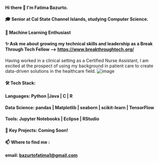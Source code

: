 #### Hi there 👋 I'm Fatima Bazurto. 
#### 🎓 Senior at Cal State Channel Islands, studying Computer Science.
#### 🌱 Machine Learning Enthusiast

#### ✨ Ask me about growing my technical skills and leadership as a Break Through Tech Fellow -->  https://www.breakthroughtech.org/ 
Having worked in a clinical setting as a Certified Nurse Assistant, I am excited at the prospect of using my background in patient care to create data-driven solutions in the healthcare field.
![image](https://github.com/user-attachments/assets/969dda52-7231-435e-93c4-91e51eaf07f8) 

#### 🛠 Tech Stack: 
#### Languages: Python |Java | C | R
#### Data Science: pandas | Matplotlib | seaborn | scikit-learn | TensorFlow 
#### Tools: Jupyter Notebooks | Eclipse | RStudio 

#### 🚀 Key Projects: Coming Soon!

#### 📫 Where to find me :
#### email: bazurtofatima1@gmail.com

<!--
**fbazurto/fbazurto** is a ✨ _special_ ✨ repository because its `README.md` (this file) appears on your GitHub profile.

Here are some ideas to get you started:

- 🔭 I’m currently working on ...
- 🌱 I’m currently learning ...
- 👯 I’m looking to collaborate on ...
- 🤔 I’m looking for help with ...
- 💬 Ask me about ...
- 📫 How to reach me: ...
- 😄 Pronouns: ...
- ⚡ Fun fact: ...
-->
